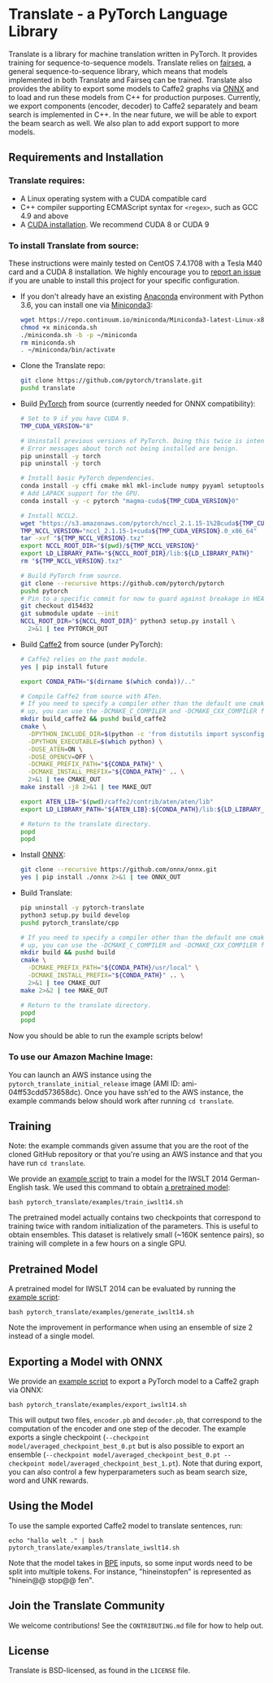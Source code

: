 # Translate - a PyTorch Language Library

Translate is a library for machine translation written in PyTorch. It provides training for sequence-to-sequence models. Translate relies on [fairseq](https://github.com/pytorch/fairseq), a general sequence-to-sequence library, which means that models implemented in both Translate and Fairseq can be trained. Translate also provides the ability to export some models to Caffe2 graphs via [ONNX](https://onnx.ai/) and to load and run these models from C++ for production purposes. Currently, we export components (encoder, decoder) to Caffe2 separately and beam search is implemented in C++. In the near future, we will be able to export the beam search as well. We also plan to add export support to more models.

## Requirements and Installation

### Translate requires:
* A Linux operating system with a CUDA compatible card
* C++ compiler supporting ECMAScript syntax for `<regex>`, such as GCC 4.9 and above
* A [CUDA installation](https://docs.nvidia.com/cuda/). We recommend CUDA 8 or CUDA 9

### To install Translate from source:
These instructions were mainly tested on CentOS 7.4.1708 with a Tesla M40 card
and a CUDA 8 installation. We highly encourage you to [report an issue](https://github.com/pytorch/translate/issues)
if you are unable to install this project for your specific configuration.

- If you don't already have an existing [Anaconda](https://www.anaconda.com/download/)
environment with Python 3.6, you can install one via [Miniconda3](https://conda.io/miniconda.html):
  ```bash
  wget https://repo.continuum.io/miniconda/Miniconda3-latest-Linux-x86_64.sh -O miniconda.sh
  chmod +x miniconda.sh
  ./miniconda.sh -b -p ~/miniconda
  rm miniconda.sh
  . ~/miniconda/bin/activate
  ```

- Clone the Translate repo:
  ```bash
  git clone https://github.com/pytorch/translate.git
  pushd translate
  ```

- Build [PyTorch](https://pytorch.org/) from source (currently needed for ONNX compatibility):
  ```bash
  # Set to 9 if you have CUDA 9.
  TMP_CUDA_VERSION="8"

  # Uninstall previous versions of PyTorch. Doing this twice is intentional.
  # Error messages about torch not being installed are benign.
  pip uninstall -y torch
  pip uninstall -y torch

  # Install basic PyTorch dependencies.
  conda install -y cffi cmake mkl mkl-include numpy pyyaml setuptools typing
  # Add LAPACK support for the GPU.
  conda install -y -c pytorch "magma-cuda${TMP_CUDA_VERSION}0"

  # Install NCCL2.
  wget "https://s3.amazonaws.com/pytorch/nccl_2.1.15-1%2Bcuda${TMP_CUDA_VERSION}.0_x86_64.txz"
  TMP_NCCL_VERSION="nccl_2.1.15-1+cuda${TMP_CUDA_VERSION}.0_x86_64"
  tar -xvf "${TMP_NCCL_VERSION}.txz"
  export NCCL_ROOT_DIR="$(pwd)/${TMP_NCCL_VERSION}"
  export LD_LIBRARY_PATH="${NCCL_ROOT_DIR}/lib:${LD_LIBRARY_PATH}"
  rm "${TMP_NCCL_VERSION}.txz"

  # Build PyTorch from source.
  git clone --recursive https://github.com/pytorch/pytorch
  pushd pytorch
  # Pin to a specific commit for now to guard against breakage in HEAD.
  git checkout d154d32
  git submodule update --init
  NCCL_ROOT_DIR="${NCCL_ROOT_DIR}" python3 setup.py install \
    2>&1 | tee PYTORCH_OUT
  ```

- Build [Caffe2](http://caffe2.ai/) from source (under PyTorch):
  ```bash
  # Caffe2 relies on the past module.
  yes | pip install future

  export CONDA_PATH="$(dirname $(which conda))/.."

  # Compile Caffe2 from source with ATen.
  # If you need to specify a compiler other than the default one cmake is picking
  # up, you can use the -DCMAKE_C_COMPILER and -DCMAKE_CXX_COMPILER flags.
  mkdir build_caffe2 && pushd build_caffe2
  cmake \
    -DPYTHON_INCLUDE_DIR=$(python -c 'from distutils import sysconfig; print(sysconfig.get_python_inc())') \
    -DPYTHON_EXECUTABLE=$(which python) \
    -DUSE_ATEN=ON \
    -DUSE_OPENCV=OFF \
    -DCMAKE_PREFIX_PATH="${CONDA_PATH}" \
    -DCMAKE_INSTALL_PREFIX="${CONDA_PATH}" .. \
    2>&1 | tee CMAKE_OUT
  make install -j8 2>&1 | tee MAKE_OUT

  export ATEN_LIB="$(pwd)/caffe2/contrib/aten/aten/lib"
  export LD_LIBRARY_PATH="${ATEN_LIB}:${CONDA_PATH}/lib:${LD_LIBRARY_PATH}"

  # Return to the translate directory.
  popd
  popd
  ```

- Install [ONNX](https://onnx.ai/):
  ```bash
  git clone --recursive https://github.com/onnx/onnx.git
  yes | pip install ./onnx 2>&1 | tee ONNX_OUT
  ```

- Build Translate:
  ```bash
  pip uninstall -y pytorch-translate
  python3 setup.py build develop
  pushd pytorch_translate/cpp

  # If you need to specify a compiler other than the default one cmake is picking
  # up, you can use the -DCMAKE_C_COMPILER and -DCMAKE_CXX_COMPILER flags.
  mkdir build && pushd build
  cmake \
    -DCMAKE_PREFIX_PATH="${CONDA_PATH}/usr/local" \
    -DCMAKE_INSTALL_PREFIX="${CONDA_PATH}" .. \
    2>&1 | tee CMAKE_OUT
  make 2>&2 | tee MAKE_OUT

  # Return to the translate directory.
  popd
  popd
  ```

Now you should be able to run the example scripts below!

### To use our Amazon Machine Image:
You can launch an AWS instance using the `pytorch_translate_initial_release` image (AMI ID: ami-04ff53cdd573658dc). Once you have ssh'ed to the AWS instance, the example commands below should work after running `cd translate`.

## Training

Note: the example commands given assume that you are the root of the cloned GitHub repository or that you're using an AWS instance and that you have run `cd translate`.

We provide an [example script](https://github.com/pytorch/translate/blob/master/pytorch_translate/examples/train_iwslt14.sh) to train a model for the IWSLT 2014 German-English task. We used this command to obtain [a pretrained model](https://download.pytorch.org/models/translate/iwslt14/model.tar.gz):

```
bash pytorch_translate/examples/train_iwslt14.sh
```

The pretrained model actually contains two checkpoints that correspond to training twice with random initialization of the parameters. This is useful to obtain ensembles. This dataset is relatively small (~160K sentence pairs), so training will complete in a few hours on a single GPU.

## Pretrained Model

A pretrained model for IWSLT 2014 can be evaluated by running the [example script](https://github.com/pytorch/translate/blob/master/pytorch_translate/examples/generate_iwslt14.sh):

```
bash pytorch_translate/examples/generate_iwslt14.sh
```

Note the improvement in performance when using an ensemble of size 2 instead of a single model.

## Exporting a Model with ONNX

We provide an [example script](https://github.com/pytorch/translate/blob/master/pytorch_translate/examples/export_iwslt14.sh) to export a PyTorch model to a Caffe2 graph via ONNX:

```
bash pytorch_translate/examples/export_iwslt14.sh
```

This will output two files, `encoder.pb` and `decoder.pb`, that correspond to the computation of the encoder and one step of the decoder. The example exports a single checkpoint (`--checkpoint model/averaged_checkpoint_best_0.pt` but is also possible to export an ensemble (`--checkpoint model/averaged_checkpoint_best_0.pt --checkpoint model/averaged_checkpoint_best_1.pt`). Note that during export, you can also control a few hyperparameters such as beam search size, word and UNK rewards.

## Using the Model

To use the sample exported Caffe2 model to translate sentences, run:

```
echo "hallo welt ." | bash pytorch_translate/examples/translate_iwslt14.sh
```

Note that the model takes in [BPE](https://github.com/rsennrich/subword-nmt)
inputs, so some input words need to be split into multiple tokens.
For instance, "hineinstopfen" is represented as "hinein@@ stop@@ fen".

## Join the Translate Community

We welcome contributions! See the `CONTRIBUTING.md` file for how to help out.

## License
Translate is BSD-licensed, as found in the `LICENSE` file.
